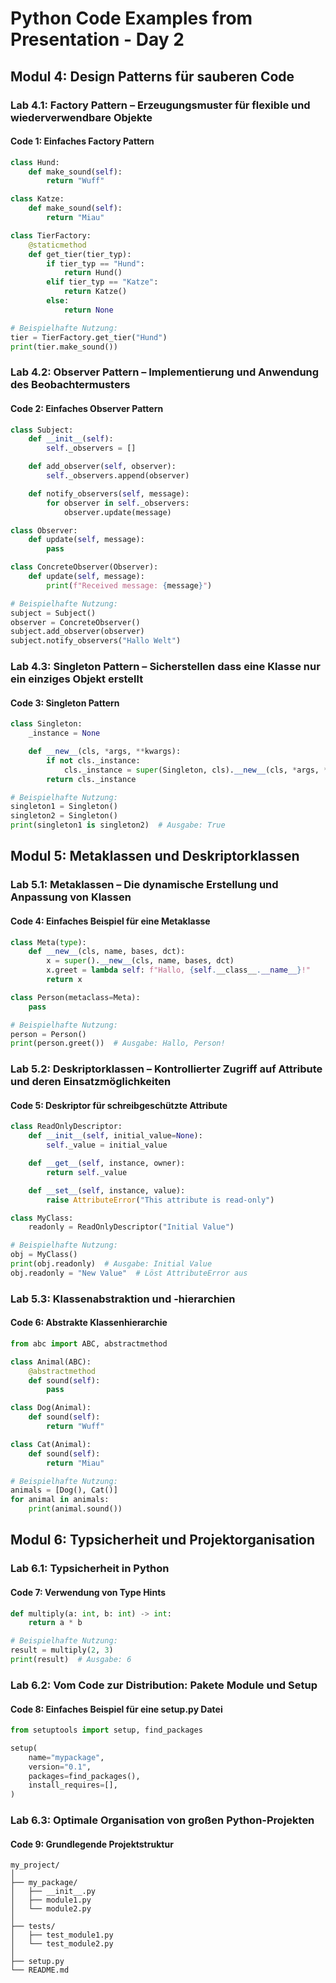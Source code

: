 
# Python Code Examples from Presentation - Day 2

## Modul 4: Design Patterns für sauberen Code

### Lab 4.1: Factory Pattern – Erzeugungsmuster für flexible und wiederverwendbare Objekte

#### Code 1: Einfaches Factory Pattern

```python
class Hund:
    def make_sound(self):
        return "Wuff"

class Katze:
    def make_sound(self):
        return "Miau"

class TierFactory:
    @staticmethod
    def get_tier(tier_typ):
        if tier_typ == "Hund":
            return Hund()
        elif tier_typ == "Katze":
            return Katze()
        else:
            return None

# Beispielhafte Nutzung:
tier = TierFactory.get_tier("Hund")
print(tier.make_sound())
```

### Lab 4.2: Observer Pattern – Implementierung und Anwendung des Beobachtermusters

#### Code 2: Einfaches Observer Pattern

```python
class Subject:
    def __init__(self):
        self._observers = []

    def add_observer(self, observer):
        self._observers.append(observer)

    def notify_observers(self, message):
        for observer in self._observers:
            observer.update(message)

class Observer:
    def update(self, message):
        pass

class ConcreteObserver(Observer):
    def update(self, message):
        print(f"Received message: {message}")

# Beispielhafte Nutzung:
subject = Subject()
observer = ConcreteObserver()
subject.add_observer(observer)
subject.notify_observers("Hallo Welt")
```

### Lab 4.3: Singleton Pattern – Sicherstellen dass eine Klasse nur ein einziges Objekt erstellt

#### Code 3: Singleton Pattern

```python
class Singleton:
    _instance = None

    def __new__(cls, *args, **kwargs):
        if not cls._instance:
            cls._instance = super(Singleton, cls).__new__(cls, *args, **kwargs)
        return cls._instance

# Beispielhafte Nutzung:
singleton1 = Singleton()
singleton2 = Singleton()
print(singleton1 is singleton2)  # Ausgabe: True
```

## Modul 5: Metaklassen und Deskriptorklassen

### Lab 5.1: Metaklassen – Die dynamische Erstellung und Anpassung von Klassen

#### Code 4: Einfaches Beispiel für eine Metaklasse

```python
class Meta(type):
    def __new__(cls, name, bases, dct):
        x = super().__new__(cls, name, bases, dct)
        x.greet = lambda self: f"Hallo, {self.__class__.__name__}!"
        return x

class Person(metaclass=Meta):
    pass

# Beispielhafte Nutzung:
person = Person()
print(person.greet())  # Ausgabe: Hallo, Person!
```

### Lab 5.2: Deskriptorklassen – Kontrollierter Zugriff auf Attribute und deren Einsatzmöglichkeiten

#### Code 5: Deskriptor für schreibgeschützte Attribute

```python
class ReadOnlyDescriptor:
    def __init__(self, initial_value=None):
        self._value = initial_value

    def __get__(self, instance, owner):
        return self._value

    def __set__(self, instance, value):
        raise AttributeError("This attribute is read-only")

class MyClass:
    readonly = ReadOnlyDescriptor("Initial Value")

# Beispielhafte Nutzung:
obj = MyClass()
print(obj.readonly)  # Ausgabe: Initial Value
obj.readonly = "New Value"  # Löst AttributeError aus
```

### Lab 5.3: Klassenabstraktion und -hierarchien

#### Code 6: Abstrakte Klassenhierarchie

```python
from abc import ABC, abstractmethod

class Animal(ABC):
    @abstractmethod
    def sound(self):
        pass

class Dog(Animal):
    def sound(self):
        return "Wuff"

class Cat(Animal):
    def sound(self):
        return "Miau"

# Beispielhafte Nutzung:
animals = [Dog(), Cat()]
for animal in animals:
    print(animal.sound())
```

## Modul 6: Typsicherheit und Projektorganisation

### Lab 6.1: Typsicherheit in Python

#### Code 7: Verwendung von Type Hints

```python
def multiply(a: int, b: int) -> int:
    return a * b

# Beispielhafte Nutzung:
result = multiply(2, 3)
print(result)  # Ausgabe: 6
```

### Lab 6.2: Vom Code zur Distribution: Pakete Module und Setup

#### Code 8: Einfaches Beispiel für eine setup.py Datei

```python
from setuptools import setup, find_packages

setup(
    name="mypackage",
    version="0.1",
    packages=find_packages(),
    install_requires=[],
)
```

### Lab 6.3: Optimale Organisation von großen Python-Projekten

#### Code 9: Grundlegende Projektstruktur

```plaintext
my_project/
│
├── my_package/
│   ├── __init__.py
│   ├── module1.py
│   └── module2.py
│
├── tests/
│   ├── test_module1.py
│   └── test_module2.py
│
├── setup.py
└── README.md
```
